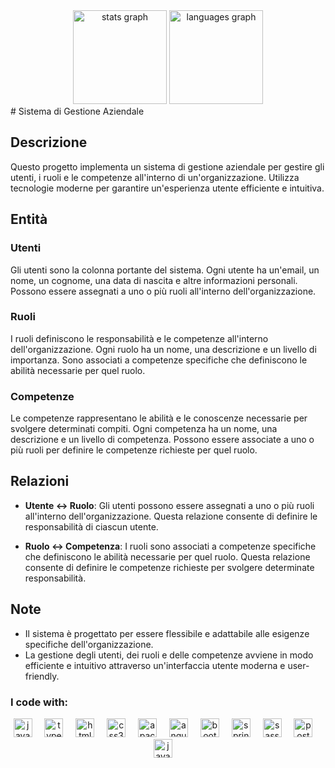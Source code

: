 <div align="center">
  <img src="https://github-readme-stats.vercel.app/api?username=&hide_title=false&hide_rank=false&show_icons=true&include_all_commits=true&count_private=true&disable_animations=false&theme=merko&locale=en&hide_border=false" height="150" alt="stats graph"  />
  <img src="https://github-readme-stats.vercel.app/api/top-langs?username=gabscognamiglio&locale=en&hide_title=false&layout=compact&card_width=320&langs_count=5&theme=merko&hide_border=false" height="150" alt="languages graph"  />
</div>
# Sistema di Gestione Aziendale

## Descrizione

Questo progetto implementa un sistema di gestione aziendale per gestire gli utenti, i ruoli e le competenze all'interno di un'organizzazione. Utilizza tecnologie moderne per garantire un'esperienza utente efficiente e intuitiva.

## Entità

### Utenti

Gli utenti sono la colonna portante del sistema. Ogni utente ha un'email, un nome, un cognome, una data di nascita e altre informazioni personali. Possono essere assegnati a uno o più ruoli all'interno dell'organizzazione.

### Ruoli

I ruoli definiscono le responsabilità e le competenze all'interno dell'organizzazione. Ogni ruolo ha un nome, una descrizione e un livello di importanza. Sono associati a competenze specifiche che definiscono le abilità necessarie per quel ruolo.

### Competenze

Le competenze rappresentano le abilità e le conoscenze necessarie per svolgere determinati compiti. Ogni competenza ha un nome, una descrizione e un livello di competenza. Possono essere associate a uno o più ruoli per definire le competenze richieste per quel ruolo.

## Relazioni

- **Utente <-> Ruolo**: Gli utenti possono essere assegnati a uno o più ruoli all'interno dell'organizzazione. Questa relazione consente di definire le responsabilità di ciascun utente.

- **Ruolo <-> Competenza**: I ruoli sono associati a competenze specifiche che definiscono le abilità necessarie per quel ruolo. Questa relazione consente di definire le competenze richieste per svolgere determinate responsabilità.

## Note

- Il sistema è progettato per essere flessibile e adattabile alle esigenze specifiche dell'organizzazione.
- La gestione degli utenti, dei ruoli e delle competenze avviene in modo efficiente e intuitivo attraverso un'interfaccia utente moderna e user-friendly.
### I code with: 
<div align="center">
  <img src="https://cdn.jsdelivr.net/gh/devicons/devicon/icons/javascript/javascript-original.svg" height="30" alt="javascript logo"  />
  <img width="12" />
  <img src="https://cdn.jsdelivr.net/gh/devicons/devicon/icons/typescript/typescript-original.svg" height="30" alt="typescript logo"  />
  <img width="12" />
  <img src="https://cdn.jsdelivr.net/gh/devicons/devicon/icons/html5/html5-original.svg" height="30" alt="html5 logo"  />
  <img width="12" />
  <img src="https://cdn.jsdelivr.net/gh/devicons/devicon/icons/css3/css3-original.svg" height="30" alt="css3 logo"  />
  <img width="12" />
  <img src="https://cdn.jsdelivr.net/gh/devicons/devicon/icons/apache/apache-original.svg" height="30" alt="apache logo"  />
  <img width="12" />
  <img src="https://cdn.jsdelivr.net/gh/devicons/devicon/icons/angularjs/angularjs-plain.svg" height="30" alt="angularjs logo"  />
  <img width="12" />
  <img src="https://cdn.jsdelivr.net/gh/devicons/devicon/icons/bootstrap/bootstrap-original.svg" height="30" alt="bootstrap logo"  />
  <img width="12" />
  <img src="https://cdn.jsdelivr.net/gh/devicons/devicon/icons/spring/spring-original.svg" height="30" alt="spring logo"  />
  <img width="12" />
  <img src="https://cdn.jsdelivr.net/gh/devicons/devicon/icons/sass/sass-original.svg" height="30" alt="sass logo"  />
  <img width="12" />
  <img src="https://cdn.jsdelivr.net/gh/devicons/devicon/icons/postgresql/postgresql-original.svg" height="30" alt="postgresql logo"  />
  <img width="12" />
  <img src="https://cdn.jsdelivr.net/gh/devicons/devicon/icons/java/java-original.svg" height="30" alt="java logo"  />
  <img width="12" />
</div>
</div>
